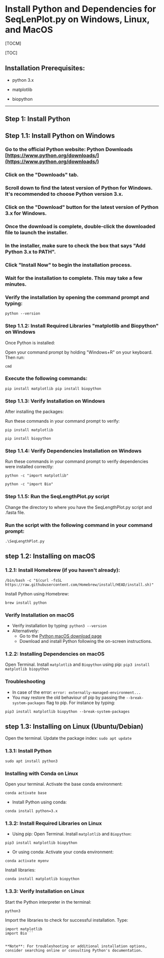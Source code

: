 # Install Python and Dependencies for SeqLenPlot.py on Windows, Linux, and MacOS
[TOCM]

[TOC]

## Installation Prerequisites:

- python 3.x

- matplotlib

- biopython

------------

## Step 1: Install Python

## Step 1.1: Install Python on Windows

### Go to the official Python website: Python Downloads [https://www.python.org/downloads/](https://www.python.org/downloads/)

### Click on the "Downloads" tab.

### Scroll down to find the latest version of Python for Windows. It's recommended to choose Python version 3.x.

### Click on the "Download" button for the latest version of Python 3.x for Windows.

### Once the download is complete, double-click the downloaded file to launch the installer.

### In the installer, make sure to check the box that says "Add Python 3.x to PATH".

### Click "Install Now" to begin the installation process.

### Wait for the installation to complete. This may take a few minutes.

### Verify the installation by opening the command prompt and typing:

`python --version`

### Step 1.1.2: Install Required Libraries "matplotlib and Biopython" on Windows

Once Python is installed:

Open your command prompt by holding "Windows+R" on your keyboard. Then run:

`cmd`

### Execute the following commands:

`pip install matplotlib pip install biopython`

### Step 1.1.3: Verify Installation on Windows

After installing the packages:

Run these commands in your command prompt to verify:

`pip install matplotlib`

`pip install biopython`

### Step 1.1.4:  Verify Dependencies Installation on Windows

Run these commands in your command prompt to verify dependencies were installed correctly:

`python -c "import matplotlib"`

`python -c "import Bio"`

### Step 1.1.5: Run the SeqLengthPlot.py script

Change the directory to where you have the SeqLengthPlot.py script and .fasta file.

### Run the script with the following command in your command prompt:

`.\SeqLengthPlot.py`

## step 1.2: Installing on macOS

### 1.2.1: Install Homebrew (if you haven't already):

```
/bin/bash -c "$(curl -fsSL https://raw.githubusercontent.com/Homebrew/install/HEAD/install.sh)"
```

Install Python using Homebrew:

`brew install python`

### Verify Installation on macOS
- Verify installation by typing:
`python3 --version`
- Alternatively:
  - Go to the [Python macOS download page](https://www.python.org/downloads/macos/)
  - Download and install Python following the on-screen instructions.

### 1.2.2: Installing Dependencies on macOS
Open Terminal.
Install `matplotlib` and `Biopython` using pip:
`pip3 install matplotlib biopython`

### Troubleshooting
- In case of the error: `error: externally-managed-environment...`
- You may restore the old behaviour of pip by passing the `--break-system-packages` flag to pip. For instance by typing:
 ```
 pip3 install matplotlib biopython --break-system-packages
 ```

## step 1.3: Installing on Linux (Ubuntu/Debian)
Open the terminal.
Update the package index:
`sudo apt update`

### 1.3.1: Install Python

`sudo apt install python3`

### Installing with Conda on Linux
Open your terminal.
Activate the base conda environment:

`conda activate base`

- Install Python using conda:

```
conda install python=3.x
```

### 1.3.2: Install Required Libraries on Linux
- Using pip:
Open Terminal.
Install `matplotlib` and `Biopython`:

`pip3 install matplotlib biopython`

- Or using conda:
Activate your conda environment:

`conda activate myenv`

Install libraries:

`conda install matplotlib biopython`

### 1.3.3: Verify Installation on Linux
Start the Python interpreter in the terminal:

`python3`

Import the libraries to check for successful installation. Type:
```
import matplotlib
import Bio```


**Note**: For troubleshooting or additional installation options, consider searching online or consulting Python's documentation.
